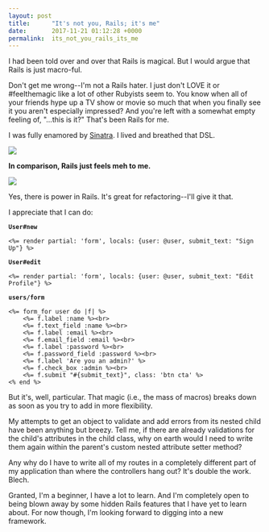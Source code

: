 ```yaml
---
layout: post
title:      "It's not you, Rails; it's me"
date:       2017-11-21 01:12:28 +0000
permalink:  its_not_you_rails_its_me
---
```



I had been told over and over that Rails is magical. But I would argue that Rails is just macro-ful. 

Don't get me wrong--I'm not a Rails hater. I just don't LOVE it or #feelthemagic like a lot of other Rubyists seem to. You know when all of your friends hype up a TV show or movie so much that when you finally see it you aren't especially impressed? And you're left with a somewhat empty feeling of, "...this is it?" That's been Rails for me. 

I was fully enamored by [Sinatra](https://www.sitepoint.com/uno-use-sinatra-implement-rest-api/). I lived and breathed that DSL. 

![](http://media.riffsy.com/images/2cee6f9e4c7f85402f532d2057a3c580/tenor.gif)

**In comparison, Rails just feels meh to me.**


![](https://i.imgur.com/V9gXd9z.gif)


Yes, there is power in Rails. It's great for refactoring--I'll give it that. 

I appreciate that I can do:

**`User#new`**

`<%= render partial: 'form', locals: {user: @user, submit_text: "Sign Up"} %>`

**`User#edit`**

`<%= render partial: 'form', locals: {user: @user, submit_text: "Edit Profile"} %>`


**`users/form`**
```
<%= form_for user do |f| %>
    <%= f.label :name %><br>
    <%= f.text_field :name %><br>
    <%= f.label :email %><br>
    <%= f.email_field :email %><br>
    <%= f.label :password %><br>
    <%= f.password_field :password %><br>
    <%= f.label 'Are you an admin?' %>
    <%= f.check_box :admin %><br>
    <%= f.submit "#{submit_text}", class: 'btn cta' %>
<% end %>
```


But it's, well, particular. That magic (i.e., the mass of macros) breaks down as soon as you try to add in more flexibility. 

My attempts to get an object to validate and add errors from its nested child have been anything but breezy. Tell me, if there are already validations for the child's attributes in the child class, why on earth would I need to write them again within the parent's custom nested attribute setter method?

Any why do I have to write all of my routes in a completely different part of my application than where the controllers hang out? It's double the work. Blech.

Granted, I'm a beginner, I have a lot to learn. And I'm completely open to being blown away by some hidden Rails features that I have yet to learn about. For now though, I'm looking forward to digging into a new framework.
